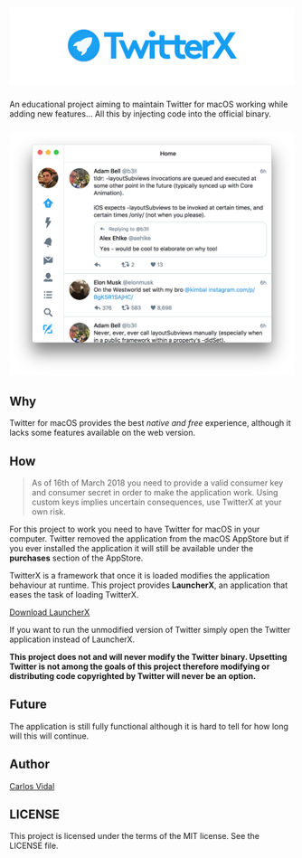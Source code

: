 # [![TwitterX](/README/logo.png)](#)

An educational project aiming to maintain Twitter for macOS working while adding new features...
All this by injecting code into the official binary.

<h3 align="center">
<img width="650px" src="/README/screenshot.png"/>
</h3>

## Why

Twitter for macOS provides the best *native and free* experience, although it lacks some features
available on the web version.

## How

> As of 16th of March 2018 you need to provide a valid consumer key and consumer secret in order
> to make the application work. Using custom keys implies uncertain consequences, use TwitterX at
> your own risk.

For this project to work you need to have Twitter for macOS in your computer. Twitter removed the
application from the macOS AppStore but if you ever installed the application it will still be
available under the **purchases** section of the AppStore.

TwitterX is a framework that once it is loaded modifies the application behaviour at runtime. This
project provides **LauncherX**, an application that eases the task of loading TwitterX.

[Download LauncherX](https://github.com/nakiostudio/TwitterX/releases)

If you want to run the unmodified version of Twitter simply open the Twitter application instead of
LauncherX.

**This project does not and will never modify the Twitter binary. Upsetting Twitter is not among the
goals of this project therefore modifying or distributing code copyrighted by Twitter will never be
an option.**

## Future

The application is still fully functional although it is hard to tell for how long will this will continue.

## Author

[Carlos Vidal](https://www.twitter.com/nakiostudio)

## LICENSE

This project is licensed under the terms of the MIT license. See the LICENSE file.


